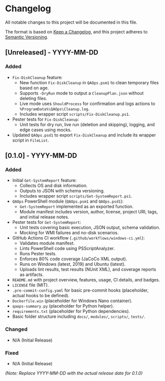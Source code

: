# Changelog

All notable changes to this project will be documented in this file.

The format is based on [Keep a Changelog](https://keepachangelog.com/en/1.0.0/),
and this project adheres to [Semantic Versioning](https://semver.org/spec/v2.0.0.html).

## [Unreleased] - YYYY-MM-DD

### Added
- `Fix-DiskCleanup` feature:
    - New function `Fix-DiskCleanup` in `QAOps.psm1` to clean temporary files based on age.
    - Supports `-DryRun` mode to output a `CleanupPlan.json` without deleting files.
    - Live mode uses `ShouldProcess` for confirmation and logs actions to `%ProgramData%\QAOps\Cleanup.log`.
    - Includes wrapper script `scripts/Fix-DiskCleanup.ps1`.
- Pester tests for `Fix-DiskCleanup`:
    - Unit tests for dry run, live run (deletion and skipping), logging, and edge cases using mocks.
- Updated `QAOps.psd1` to export `Fix-DiskCleanup` and include its wrapper script in `FileList`.

## [0.1.0] - YYYY-MM-DD

### Added
- Initial `Get-SystemReport` feature:
    - Collects OS and disk information.
    - Outputs to JSON with schema versioning.
    - Includes wrapper script `scripts/Get-SystemReport.ps1`.
- `QAOps` PowerShell module (`QAOps.psm1` and `QAOps.psd1`):
    - `Get-SystemReport` implemented as an exported function.
    - Module manifest includes version, author, license, project URI, tags, and initial release notes.
- Pester tests for `Get-SystemReport`:
    - Unit tests covering basic execution, JSON output, schema validation.
    - Mocking for WMI failures and no-disk scenarios.
- GitHub Actions CI workflow (`.github/workflows/windows-ci.yml`):
    - Validates module manifest.
    - Lints PowerShell code using PSScriptAnalyzer.
    - Runs Pester tests.
    - Enforces 80% code coverage (JaCoCo XML output).
    - Runs on Windows (latest, 2019) and Ubuntu (latest).
    - Uploads lint results, test results (NUnit XML), and coverage reports as artifacts.
- `README.md` with project overview, features, usage, CI details, and badges.
- `LICENSE` file (MIT).
- `.pre-commit-config.yaml` for basic pre-commit hooks (placeholder, actual hooks to be defined).
- `Dockerfile.win` (placeholder for Windows Nano container).
- `qaops-summary.py` (placeholder for Python helper).
- `requirements.txt` (placeholder for Python dependencies).
- Basic folder structure including `docs/`, `modules/`, `scripts/`, `tests/`.

### Changed
- N/A (Initial Release)

### Fixed
- N/A (Initial Release)

*(Note: Replace YYYY-MM-DD with the actual release date for 0.1.0)*